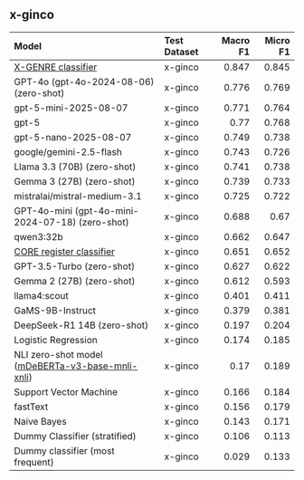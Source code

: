 ## x-ginco

| Model                                                                                                              | Test Dataset   |   Macro F1 |   Micro F1 |
|:-------------------------------------------------------------------------------------------------------------------|:---------------|-----------:|-----------:|
| [X-GENRE classifier](https://huggingface.co/classla/xlm-roberta-base-multilingual-text-genre-classifier)           | x-ginco        |      0.847 |      0.845 |
| GPT-4o (gpt-4o-2024-08-06) (zero-shot)                                                                             | x-ginco        |      0.776 |      0.769 |
| gpt-5-mini-2025-08-07                                                                                              | x-ginco        |      0.771 |      0.764 |
| gpt-5                                                                                                              | x-ginco        |      0.77  |      0.768 |
| gpt-5-nano-2025-08-07                                                                                              | x-ginco        |      0.749 |      0.738 |
| google/gemini-2.5-flash                                                                                            | x-ginco        |      0.743 |      0.726 |
| Llama 3.3 (70B) (zero-shot)                                                                                        | x-ginco        |      0.741 |      0.738 |
| Gemma 3 (27B) (zero-shot)                                                                                          | x-ginco        |      0.739 |      0.733 |
| mistralai/mistral-medium-3.1                                                                                       | x-ginco        |      0.725 |      0.722 |
| GPT-4o-mini (gpt-4o-mini-2024-07-18) (zero-shot)                                                                   | x-ginco        |      0.688 |      0.67  |
| qwen3:32b                                                                                                          | x-ginco        |      0.662 |      0.647 |
| [CORE register classifier](https://huggingface.co/TurkuNLP/web-register-classification-multilingual)               | x-ginco        |      0.651 |      0.652 |
| GPT-3.5-Turbo (zero-shot)                                                                                          | x-ginco        |      0.627 |      0.622 |
| Gemma 2 (27B) (zero-shot)                                                                                          | x-ginco        |      0.612 |      0.593 |
| llama4:scout                                                                                                       | x-ginco        |      0.401 |      0.411 |
| GaMS-9B-Instruct                                                                                                   | x-ginco        |      0.379 |      0.381 |
| DeepSeek-R1 14B (zero-shot)                                                                                        | x-ginco        |      0.197 |      0.204 |
| Logistic Regression                                                                                                | x-ginco        |      0.174 |      0.185 |
| NLI zero-shot model ([mDeBERTa-v3-base-mnli-xnli](https://huggingface.co/MoritzLaurer/mDeBERTa-v3-base-mnli-xnli)) | x-ginco        |      0.17  |      0.189 |
| Support Vector Machine                                                                                             | x-ginco        |      0.166 |      0.184 |
| fastText                                                                                                           | x-ginco        |      0.156 |      0.179 |
| Naive Bayes                                                                                                        | x-ginco        |      0.143 |      0.171 |
| Dummy Classifier (stratified)                                                                                      | x-ginco        |      0.106 |      0.113 |
| Dummy classifier (most frequent)                                                                                   | x-ginco        |      0.029 |      0.133 |